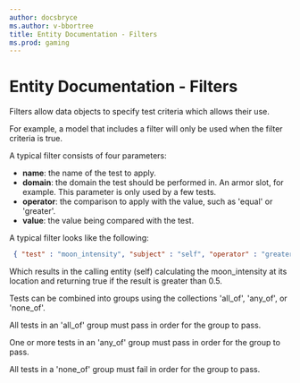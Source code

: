 ```yaml
---
author: docsbryce
ms.author: v-bbortree
title: Entity Documentation - Filters
ms.prod: gaming
---
```


# Entity Documentation - Filters

Filters allow data objects to specify test criteria which allows their use.

For example, a model that includes a filter will only be used when the filter criteria is true.

A typical filter consists of four parameters:

- **name**: the name of the test to apply.
- **domain**: the domain the test should be performed in. An armor slot, for example. This parameter is only used by a few tests.
- **operator**: the comparison to apply with the value, such as 'equal' or 'greater'.
- **value**: the value being compared with the test.

A typical filter looks like the following:

```json
 { "test" : "moon_intensity", "subject" : "self", "operator" : "greater", "value" : "0.5" }
```

Which results in the calling entity (self) calculating the moon_intensity at its location and returning true if the result is greater than 0.5.

Tests can be combined into groups using the collections 'all_of', 'any_of', or 'none_of'.

 All tests in an 'all_of' group must pass in order for the group to pass.

 One or more tests in an 'any_of' group must pass in order for the group to pass.

 All tests in a 'none_of' group must fail in order for the group to pass.